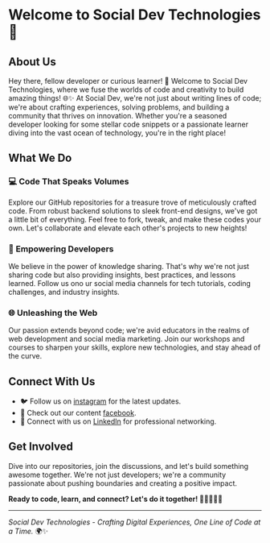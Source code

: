 # Welcome to Social Dev Technologies 🚀


## About Us

Hey there, fellow developer or curious learner! 👋 Welcome to Social Dev Technologies, where we fuse the worlds of code and creativity to build amazing things! 🌐✨
At Social Dev, we're not just about writing lines of code; we're about crafting experiences, solving problems, and building a community that thrives on innovation.
Whether you're a seasoned developer looking for some stellar code snippets or a passionate learner diving into the vast ocean of technology, you're in the right place!

## What We Do

### 💻 Code That Speaks Volumes
Explore our GitHub repositories for a treasure trove of meticulously crafted code. From robust backend solutions to sleek front-end designs, we've got a little bit of everything.
Feel free to fork, tweak, and make these codes your own. Let's collaborate and elevate each other's projects to new heights!

### 🚀 Empowering Developers
We believe in the power of knowledge sharing. That's why we're not just sharing code but also providing insights, best practices, and lessons learned. 
Follow us ono ur social media channels for tech tutorials, coding challenges, and industry insights.

### 🌐 Unleashing the Web
Our passion extends beyond code; we're avid educators in the realms of web development and social media marketing. Join our workshops and courses to sharpen your skills, explore new technologies, and stay ahead of the curve.

## Connect With Us

- 🐦 Follow us on [instagram](instagram.com/socialdevtechnologies) for the latest updates.
- 📸 Check out our content [facebook]([link_to_instagram](https://web.facebook.com/SocialDevTech/)).
- 💼 Connect with us on [LinkedIn]([link_to_linkedin](https://www.linkedin.com/company/social-dev-technologies/)) for professional networking.

## Get Involved

Dive into our repositories, join the discussions, and let's build something awesome together. We're not just developers; we're a community passionate about pushing boundaries and creating a positive impact.

**Ready to code, learn, and connect? Let's do it together! 🚀👩‍💻👨‍💻**

---

*Social Dev Technologies - Crafting Digital Experiences, One Line of Code at a Time.* 🌍✨
